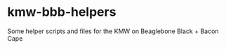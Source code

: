 kmw-bbb-helpers
===============

Some helper scripts and files for the KMW on Beaglebone Black + Bacon Cape
